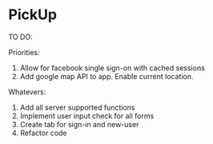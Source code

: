 PickUp
======
TO DO:

Priorities:

1. Allow for facebook single sign-on with cached sessions
2. Add google map API to app. Enable current location.

Whatevers:

1. Add all server supported functions
2. Implement user input check for all forms
3. Create tab for sign-in and new-user
4. Refactor code
